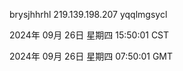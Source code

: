 brysjhhrhl 219.139.198.207 yqqlmgsycl

2024年 09月 26日 星期四 15:50:01 CST

2024年 09月 26日 星期四 07:50:01 GMT
